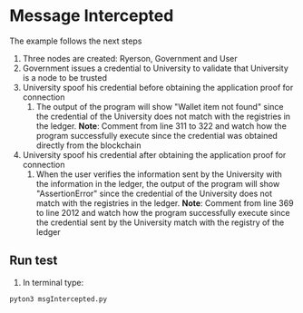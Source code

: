 # Message Intercepted
The example follows the next steps
  1. Three nodes are created: Ryerson, Government and User
  2. Government issues a credential to University to validate that University is a node to be trusted
  3. University spoof his credential before obtaining the application proof for connection
      1. The output of the program will show "Wallet item not found" since the credential of the University does not match with the registries in the ledger. **Note**: Comment from line 311 to 322 and watch how the program successfully execute since the credential was obtained directly from the blockchain
  3. University spoof his credential after obtaining the application proof for connection
      1. When the user verifies the information sent by the University with the information in the ledger, the output of the program will show "AssertionError" since the credential of the University does not match with the registries in the ledger. **Note**: Comment from line 369 to line 2012 and watch how the program successfully execute since the credential sent by the University match with the registry of the ledger

## Run test
1. In terminal type: 
```
pyton3 msgIntercepted.py
```
